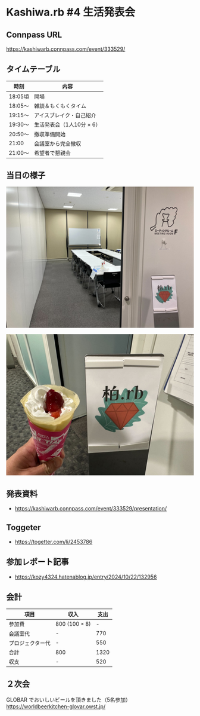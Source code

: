 # Kashiwa.rb #4 生活発表会

## Connpass URL

https://kashiwarb.connpass.com/event/333529/

## タイムテーブル

| 時刻 | 内容 |
| --- | --- |
| 18:05頃 | 開場 |
| 18:05〜 | 雑談＆もくもくタイム |
| 19:15〜 | アイスブレイク・自己紹介 |
| 19:30〜 | 生活発表会（1人10分 × 6） |
| 20:50〜 | 撤収準備開始 |
| 21:00 | 会議室から完全撤収 |
| 21:00〜 | 希望者で懇親会 |

## 当日の様子

![](./photos/2024-10-21_001.jpg)

![](./photos/2024-10-21_002.jpg)

## 発表資料

- https://kashiwarb.connpass.com/event/333529/presentation/

## Toggeter

- https://togetter.com/li/2453786

## 参加レポート記事

- https://kozy4324.hatenablog.jp/entry/2024/10/22/132956

## 会計

| 項目 | 収入 | 支出 |
| --- | --- | --- |
| 参加費 | 800 (100 × 8) | - |
| 会議室代 | - | 770 |
| プロジェクター代 | - | 550 |
| 合計 | 800 | 1320 |
| 収支 | - | 520 |

## ２次会

GLOBAR でおいしいビールを頂きました（5名参加）
https://worldbeerkitchen-glovar.owst.jp/
